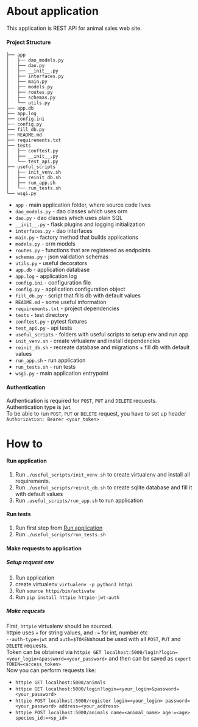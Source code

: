 # About application
This application is REST API for animal sales web site.

#### Project Structure
```
├── app
│   ├── dao_models.py
│   ├── dao.py
│   ├── __init__.py
│   ├── interfaces.py
│   ├── main.py
│   ├── models.py
│   ├── routes.py
│   ├── schemas.py
│   └── utils.py
├── app.db
├── app.log
├── config.ini
├── config.py
├── fill_db.py
├── README.md
├── requirements.txt
├── tests
│   ├── conftest.py
│   ├── __init__.py
│   └── test_api.py
├── useful_scripts
│   ├── init_venv.sh
│   ├── reinit_db.sh
│   ├── run_app.sh
│   └── run_tests.sh
└── wsgi.py
```
- `app` - main application folder, where source code lives
- `dao_models.py` - dao classes which uses orm
- `dao.py` - dao classes which uses plain SQL
- `__init__.py` - flask plugins and logging initialization 
- `interfaces.py` - dao interfaces
- `main.py` - factory method that builds applications
- `models.py` - orm models
- `routes.py` - functions that are registered as endpoints
- `schemas.py` - json validation schemas
- `utils.py` - useful decorators
- `app.db` - application database
- `app.log` - application log
- `config.ini` - configuration file
- `config.py` - application configuration object
- `fill_db.py` - script that fills db with default values
- `README.md` - some useful information
- `requirements.txt` - project dependencies
- `tests` - test directory
- `conftest.py` - pytest fixtures
- `test_api.py` - api tests
- `useful_scripts` - folders with useful scripts to setup env and run app
- `init_venv.sh` - create virtualenv and install dependencies
- `reinit_db.sh` - recreate database and migrations + fill db with default values
- `run_app.sh` - run application
- `run_tests.sh` - run tests
- `wsgi.py` - main application entrypoint

#### Authentication
Authentication is required for `POST`, `PUT` and `DELETE` requests.\
Authentication type is jwt.\
To be able to run `POST`, `PUT` or `DELETE` request, you have to set up
header `Authorization: Bearer <your_token>`

# How to 
#### Run application
1. Run `./useful_scripts/init_venv.sh` to create virtualenv 
and install all requirements.
2. Run `./useful_scripts/reinit_db.sh` to create sqlite database and fill it 
with default values
3. Run `.useful_scripts/run_app.sh` to run application

#### Run tests
1. Run first step from [Run application](#run-application)
2. Run `./useful_scripts/run_tests.sh`

#### Make requests to application
##### Setup request env
1. Run application
2. create virtualenv `virtualenv -p python3 httpi`
3. Run `source httpi/bin/activate`
4. Run `pip install httpie httpie-jwt-auth`

##### Make requests
First, `httpie` virtualenv should be sourced. \
httpie uses `=` for string values, and `:=` for int, number etc\
`--auth-type=jwt` and `auth=$TOKEN`shoud be used with all `POST`, `PUT` and `DELETE` requests.\
Token can be obtained via `httpie GET localhost:5000/login?login=<your_login>&password=<your_password>`
and then can be saved as `export TOKEN=<access_token>` \
Now you can perform requests like:
- `httpie GET localhost:5000/animals`
- `httpie GET localhost:5000/login?login=<your_login>&password=<your_password>`
- `httpie POST localhost:5000/register login=<your_login> password=<your_password> address=<your_address>`
- `httpie POST localhost:5000/animals name=<animal_name> age:=<age> species_id:=<sp_id>`